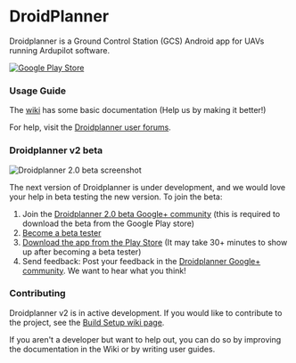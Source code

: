 # DroidPlanner

Droidplanner is a Ground Control Station (GCS) Android app for UAVs running Ardupilot software.

[![Google Play Store](https://developer.android.com/images/brand/en_app_rgb_wo_45.png)](https://play.google.com/store/apps/details?id=com.droidplanner)

### Usage Guide

The [wiki](./wiki) has some basic documentation (Help us by making it better!)

For help, visit the [Droidplanner user forums](http://ardupilot.com/forum/viewforum.php?f=15).

### Droidplanner v2 beta

![Droidplanner 2.0 beta screenshot](http://api.ning.com/files/jF4-qtz-5QeFbLdQSyDzpe8jLYTd9ymmmGxqecMlK8ANxeKq1PTCk*wjca6GWxCSkCPf4byXhlbnJGVT3b4K259MJAFyycwI/Picture1.png?width=640)

The next version of Droidplanner is under development, and we would love your help in beta testing the new version. To join the beta:
 1. Join the [Droidplanner 2.0 beta Google+ community](https://plus.google.com/u/0/communities/109498440846585781402) (this is required to download the beta from the Google Play store)
 2. [Become a beta tester](https://play.google.com/apps/testing/org.droidplanner)
 3. [Download the app from the Play Store](https://play.google.com/store/apps/details?id=org.droidplanner&ah=5pMIJCcmYCEQRlfvqNQHBzcx3U0) (It may take 30+ minutes to show up after becoming a beta tester)
 4. Send feedback: Post your feedback in the [Droidplanner Google+ community](https://plus.google.com/u/0/communities/109498440846585781402). We want to hear what you think!

### Contributing

Droidplanner v2 is in active development. If you would like to contribute to the project, see the [Build Setup wiki page](wiki/).

If you aren't a developer but want to help out, you can do so by improving the documentation in the Wiki or by writing user guides.

